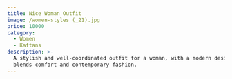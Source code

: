 ```yaml
---
title: Nice Woman Outfit
image: /women-styles (_21).jpg
price: 10000
category:
  - Women
  - Kaftans
description: >-
  A stylish and well-coordinated outfit for a woman, with a modern design that
  blends comfort and contemporary fashion.
---
```


